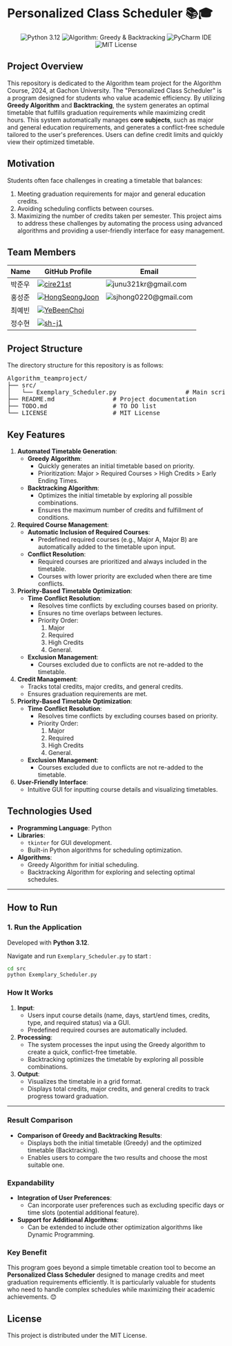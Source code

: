 # Personalized Class Scheduler 📚🎓

<p align="center">
  <img src="https://img.shields.io/badge/Python-3.12-blue?logo=python&logoColor=white" alt="Python 3.12">
  <img src="https://img.shields.io/badge/Algorithm-Greedy%20%26%20Backtracking-green" alt="Algorithm: Greedy & Backtracking">
  <img src="https://img.shields.io/badge/IDE-PyCharm-000000?logo=pycharm&logoColor=white" alt="PyCharm IDE">
  <img src="https://img.shields.io/badge/License-MIT-yellow?logo=license&logoColor=white" alt="MIT License">
</p>

## Project Overview
This repository is dedicated to the Algorithm team project for the Algorithm Course, 2024, at Gachon University.
The "Personalized Class Scheduler" is a program designed for students who value academic efficiency. By utilizing **Greedy Algorithm** and **Backtracking**, the system generates an optimal timetable that fulfills graduation requirements while maximizing credit hours.
This system automatically manages **core subjects**, such as major and general education requirements, and generates a conflict-free schedule tailored to the user's preferences. Users can define credit limits and quickly view their optimized timetable.

## **Motivation**
Students often face challenges in creating a timetable that balances:
1. Meeting graduation requirements for major and general education credits.
2. Avoiding scheduling conflicts between courses.
3. Maximizing the number of credits taken per semester.
This project aims to address these challenges by automating the process using advanced algorithms and providing a user-friendly interface for easy management.


## Team Members
| Name    | GitHub Profile                                         | Email                                                |
|---------|--------------------------------------------------------|------------------------------------------------------|
| 박준우   | [<img src="https://img.shields.io/badge/GitHub-cire21st-black?logo=github" alt="cire21st">](https://github.com/cire21st)               | <img src="https://img.shields.io/badge/junu321kr@gmail.com-blue" alt="junu321kr@gmail.com">  |
| 홍성준   | [<img src="https://img.shields.io/badge/GitHub-HongSeongJoon-black?logo=github" alt="HongSeongJoon">](https://github.com/HongSeongJoon)               | <img src="https://img.shields.io/badge/sjhong0220@gmail.com-blue" alt="sjhong0220@gmail.com">  |
| 최예빈   | [<img src="https://img.shields.io/badge/GitHub-YeBeenChoi-black?logo=github" alt="YeBeenChoi">](https://github.com/YeBeenChoi)               | <img src="https://img.shields.io/badge/-blue" alt="">  |
| 정수현   | [<img src="https://img.shields.io/badge/GitHub-sh--j1-black?logo=github" alt="sh-j1">](https://github.com/sh-j1)               | <img src="https://img.shields.io/badge/-blue" alt="">  |

## Project Structure
The directory structure for this repository is as follows:

<pre>
Algorithm_teamproject/
├── src/
│   └── Exemplary_Scheduler.py                   # Main script for filter selection and application
├── README.md                # Project documentation
├── TODO.md                  # TO DO list
└── LICENSE                  # MIT License
</pre>

## Key Features
1. **Automated Timetable Generation**:
   - **Greedy Algorithm**:
     - Quickly generates an initial timetable based on priority.
     - Prioritization: Major > Required Courses > High Credits > Early Ending Times.
   - **Backtracking Algorithm**:
     - Optimizes the initial timetable by exploring all possible combinations.
     - Ensures the maximum number of credits and fulfillment of conditions.
2. **Required Course Management**:
   - **Automatic Inclusion of Required Courses**:
     - Predefined required courses (e.g., Major A, Major B) are automatically added to the timetable upon input.
   - **Conflict Resolution**:
     - Required courses are prioritized and always included in the timetable.
     - Courses with lower priority are excluded when there are time conflicts.
3. **Priority-Based Timetable Optimization**:
   - **Time Conflict Resolution**:
     - Resolves time conflicts by excluding courses based on priority.
     - Ensures no time overlaps between lectures.
     - Priority Order:
       1. Major
       2. Required
       3. High Credits
       4. General.
   - **Exclusion Management**:
     - Courses excluded due to conflicts are not re-added to the timetable.
4. **Credit Management**:
   - Tracks total credits, major credits, and general credits.
   - Ensures graduation requirements are met.
5. **Priority-Based Timetable Optimization**:
   - **Time Conflict Resolution**:
     - Resolves time conflicts by excluding courses based on priority.
     - Priority Order:
       1. Major
       2. Required
       3. High Credits
       4. General.
   - **Exclusion Management**:
     - Courses excluded due to conflicts are not re-added to the timetable.
6. **User-Friendly Interface**:
   - Intuitive GUI for inputting course details and visualizing timetables.

## **Technologies Used**
- **Programming Language**: Python
- **Libraries**:
  - `tkinter` for GUI development.
  - Built-in Python algorithms for scheduling optimization.
- **Algorithms**:
  - Greedy Algorithm for initial scheduling.
  - Backtracking Algorithm for exploring and selecting optimal schedules.

---

## How to Run

### 1. **Run the Application**  
Developed with **Python 3.12**.

Navigate and run `Exemplary_Scheduler.py` to start :
   ```bash
   cd src
   python Exemplary_Scheduler.py
   ```

### **How It Works**
1. **Input**:
   - Users input course details (name, days, start/end times, credits, type, and required status) via a GUI.
   - Predefined required courses are automatically included.
2. **Processing**:
   - The system processes the input using the Greedy algorithm to create a quick, conflict-free timetable.
   - Backtracking optimizes the timetable by exploring all possible combinations.
3. **Output**:
   - Visualizes the timetable in a grid format.
   - Displays total credits, major credits, and general credits to track progress toward graduation.
---

### **Result Comparison**
- **Comparison of Greedy and Backtracking Results**:
  - Displays both the initial timetable (Greedy) and the optimized timetable (Backtracking).
  - Enables users to compare the two results and choose the most suitable one.



### **Expandability**
- **Integration of User Preferences**:
  - Can incorporate user preferences such as excluding specific days or time slots (potential additional feature).
- **Support for Additional Algorithms**:
  - Can be extended to include other optimization algorithms like Dynamic Programming.

### **Key Benefit**
This program goes beyond a simple timetable creation tool to become an **Personalized Class Scheduler** designed to manage credits and meet graduation requirements efficiently. It is particularly valuable for students who need to handle complex schedules while maximizing their academic achievements. 😊

## License
This project is distributed under the MIT License.
